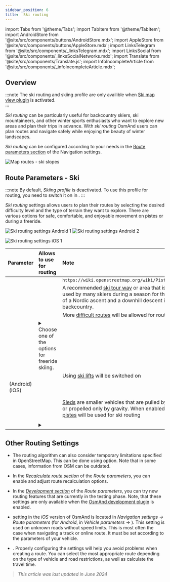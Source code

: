 ```yaml
---
sidebar_position: 6
title:  Ski routing
---
```


import Tabs from '@theme/Tabs';
import TabItem from '@theme/TabItem';
import AndroidStore from '@site/src/components/buttons/AndroidStore.mdx';
import AppleStore from '@site/src/components/buttons/AppleStore.mdx';
import LinksTelegram from '@site/src/components/_linksTelegram.mdx';
import LinksSocial from '@site/src/components/_linksSocialNetworks.mdx';
import Translate from '@site/src/components/Translate.js';
import InfoIncompleteArticle from '@site/src/components/_infoIncompleteArticle.mdx';


## Overview

:::note
The ski routing and skiing profile are only availible when [Ski map view plugin](../../plugins/ski-maps.md) is activated.  
:::

*Ski routing* can be particularly useful for backcountry skiers, ski mountaineers, and other winter sports enthusiasts who want to explore new areas and plan their trips in advance. With *ski routing* OsmAnd users can plan routes and navigate safely while enjoying the beauty of winter landscapes.  

*Ski routing* can be configured according to your needs in the [Route parameters section](../guidance/navigation-settings.md#route-parameters) of the Navigation settings.  

![Map routes - ski slopes](@site/static/img/navigation/routing/ski_routing_overview.png)


## Route Parameters - Ski

:::note
By default, *Skiing profile* is deactivated. To use this profile for routing, you need to switch it on in *<Translate android="true" ids="shared_string_menu,shared_string_settings,application_profiles"/>*.
:::

*Ski routing* settings allows users to plan their routes by selecting the desired difficulty level and the type of terrain they want to explore. There are various options for safe, comfortable, and enjoyable movement on pistes or during a freeride.  

<Tabs groupId="operating-systems">

<TabItem value="android" label="Android">  

![Ski routing settings Android 1](@site/static/img/navigation/routing/skiing_routing_1_andr.png) ![Ski routing settings Android 2](@site/static/img/navigation/routing/skiing_routing_2_andr.png)

</TabItem>

<TabItem value="ios" label="iOS">

![Ski routing settings iOS 1](@site/static/img/navigation/routing/skiing_routing_ios_1.png)

</TabItem>

</Tabs>

| Parameter | Allows to use for routing | Note |
|:------------|:---------------|:---------------|
|*<Translate android="true" ids="routing_attr_allow_skating_only_name"/>* | <Translate android="true" ids="routing_attr_allow_skating_only_description"/> |  `https://wiki.openstreetmap.org/wiki/Piste_Maps#Type`  |
|*<Translate android="true" ids="app_mode_ski_touring"/>* |   <Translate android="true" ids="routing_attr_piste_type_skitour_description"/> | A recommended [ski tour way](https://wiki.openstreetmap.org/wiki/Piste_Maps#Type) or area that is generally used by many skiers during a season for the purpose of a Nordic ascent and a downhill descent in the backcountry. |
|*<Translate android="true" ids="routing_attr_allow_advanced_name"/>* |  <Translate android="true" ids="routing_attr_allow_advanced_description"/>  | More [difficult routes](https://wiki.openstreetmap.org/wiki/Piste_Maps#Difficulty) will be allowed for routing. |
|*<Translate android="true" ids="routing_attr_freeride_policy_name"/>* |   <details><summary> Choose one of the options for freeride skiing.  </summary>![Off piste Android](@site/static/img/navigation/routing/offpiste_android.png) </details> |   |
|*<Translate android="true" ids="routing_attr_piste_type_downhill_name"/>* |  <Translate android="true" ids="routing_attr_piste_type_downhill_description"/> | Using [ski lifts](https://wiki.openstreetmap.org/wiki/Piste_Maps#Ski_lifts) will be switched on |
|*<Translate android="true" ids="routing_attr_piste_type_nordic_name"/>*&nbsp;(Android) *<Translate ios="true" ids="routeInfo_piste_type_name"/>*&nbsp;(iOS) |   <Translate android="true" ids="routing_attr_piste_type_nordic_description"/>|  |
|*<Translate android="true" ids="routing_attr_allow_classic_only_name"/>* |   <Translate android="true" ids="routing_attr_allow_classic_only_description"/>|  |
|*<Translate android="true" ids="routing_attr_allow_expert_name"/>* |   <Translate android="true" ids="routing_attr_allow_expert_description"/>|  |
|*<Translate android="true" ids="routing_attr_piste_type_sled_name"/>* |  <Translate android="true" ids="routing_attr_piste_type_sled_description"/> | [Sleds](https://wiki.openstreetmap.org/wiki/Piste_Maps#Type) are smaller vehicles that are pulled by a human or propelled only by gravity. When enabled, [sledding pistes](https://wiki.openstreetmap.org/wiki/Piste_Maps#Type) will be used for ski routing |
|*<Translate android="true" ids="routing_attr_allow_intermediate_name"/>* |   <Translate android="true" ids="routing_attr_allow_intermediate_description"/>|  |
|*<Translate android="true" ids="routing_attr_difficulty_preference_name"/>* |  <details><summary>  <Translate android="true" ids="routing_attr_difficulty_preference_description"/> </summary>![Off piste Android](@site/static/img/navigation/routing/offpiste_android.png) </details> |  |


## Other Routing Settings

- The routing algorithm can also consider temporary limitations specified in OpenStreetMap. This can be done using *[<Translate android="true" ids="temporary_conditional_routing"/>](../routing/osmand-routing.md#consider-temporary-limitations)* option. Note that in some cases, information from OSM can be outdated.  

- In the [*Recalculate route section*](../../navigation/guidance/navigation-settings.md#recalculate-route) of the *Route parameters*, you can enable and adjust route recalculation options.

- In the [*Development section*](../guidance/navigation-settings.md#development-settings) of the *Route parameters*, you can try new routing features that are currently in the testing phase. Note, that these settings are only available when the [OsmAnd development plugin](../../plugins/development.md) is enabled.

- *[<Translate ios="true" ids="road_speeds"/>](../guidance/navigation-settings.md#road-speeds)* setting in the *iOS* version of OsmAnd is located in *Navigation settings → Route parameters* (for *Android*, in *Vehicle parameters → [<Translate android="true" ids="default_speed_setting_title"/>](../guidance/navigation-settings.md#default-speed--road-speeds)*). This setting is used on unknown roads without speed limits. This is most often the case when navigating a track or online route. It must be set according to the parameters of your vehicle.

- *[<Translate ios="true" ids="vehicle_parameters"/>](../guidance/navigation-settings.md#vehicle-parameters)*. Properly configuring the settings will help you avoid problems when creating a route. You can select the most appropriate route depending on the type of vehicle and road restrictions, as well as calculate the travel time.

> *This article was last updated in June 2024*
